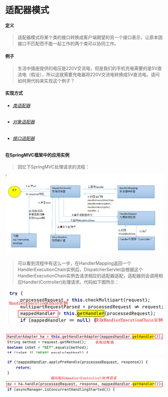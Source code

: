 # 适配器模式

#### 定义

>适配器模式将某个类的接口转换成客户端期望的另一个接口表示，让原本因接口不匹配而不能一起工作的两个类可以协同工作。

#### 例子

>生活中插座提供的电压是220V交流电，但是我们的手机充电需要的是5V直流电（假设），所以这就需要充电器将220V交流电转换成5V直流电。请问如何用代码来实现这个例子？

#### 实现方式

* ###### [类适配器](clz/clz.md)

* ###### [对象适配器](obj/obj.md)

* ###### [接口适配器](intf/intf.md)

#### 在SpringMVC框架中的应用实例

>回忆下SpringMVC处理请求的流程：

![SpringMVC.png](../../../../img/pattern/sp/adapter/SpringMVC.png)

>可以看到流程中有这么一步，在HandlerMapping返回一个HandlerExecutionChain实例后，DispatcherServlet会根据这个HandlerExecutionChain实例去请求相应的适配器适配，适配器则会调用相应Handler(Controller)处理请求。代码如下图所示：

![#1](../../../../img/pattern/sp/adapter/Snipaste_2021-02-18_22-14-09.png)

![#2](../../../../img/pattern/sp/adapter/Snipaste_2021-02-18_22-16-23.png)

![#3](../../../../img/pattern/sp/adapter/Snipaste_2021-02-18_22-18-13.png)


